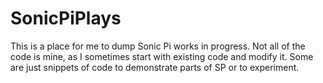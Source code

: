 # SonicPiPlays
This is a place for me to dump Sonic Pi works in progress. Not all of the code is mine, as I sometimes start with existing code and modify it. Some are just snippets of code to demonstrate parts of SP or to experiment.
